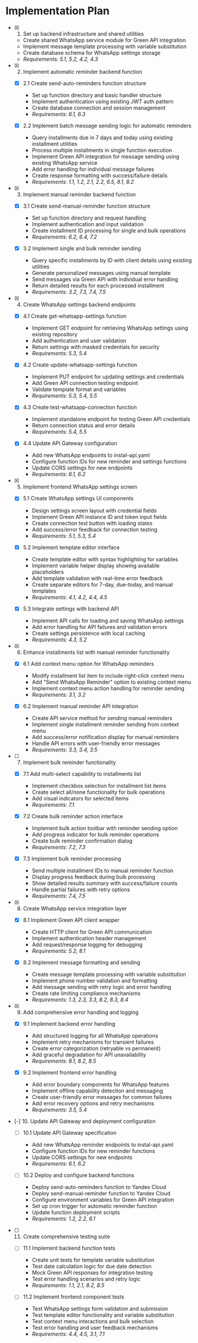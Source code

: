 # Implementation Plan

- [x] 1. Set up backend infrastructure and shared utilities
  - Create shared WhatsApp service module for Green API integration
  - Implement message template processing with variable substitution
  - Create database schema for WhatsApp settings storage
  - _Requirements: 5.1, 5.2, 4.2, 4.3_

- [x] 2. Implement automatic reminder backend function
  - [x] 2.1 Create send-auto-reminders function structure
    - Set up function directory and basic handler structure
    - Implement authentication using existing JWT auth pattern
    - Create database connection and session management
    - _Requirements: 6.1, 6.3_

  - [x] 2.2 Implement batch message sending logic for automatic reminders
    - Query installments due in 7 days and today using existing installment utilities
    - Process multiple installments in single function execution
    - Implement Green API integration for message sending using existing WhatsApp service
    - Add error handling for individual message failures
    - Create response formatting with success/failure details
    - _Requirements: 1.1, 1.2, 2.1, 2.2, 6.5, 8.1, 8.2_

- [x] 3. Implement manual reminder backend function
  - [x] 3.1 Create send-manual-reminder function structure
    - Set up function directory and request handling
    - Implement authentication and input validation
    - Create installment ID processing for single and bulk operations
    - _Requirements: 6.2, 6.4, 7.2_

  - [x] 3.2 Implement single and bulk reminder sending
    - Query specific installments by ID with client details using existing utilities
    - Generate personalized messages using manual template
    - Send messages via Green API with individual error handling
    - Return detailed results for each processed installment
    - _Requirements: 3.2, 7.3, 7.4, 7.5_

- [x] 4. Create WhatsApp settings backend endpoints
  - [x] 4.1 Create get-whatsapp-settings function
    - Implement GET endpoint for retrieving WhatsApp settings using existing repository
    - Add authentication and user validation
    - Return settings with masked credentials for security
    - _Requirements: 5.3, 5.4_

  - [x] 4.2 Create update-whatsapp-settings function
    - Implement PUT endpoint for updating settings and credentials
    - Add Green API connection testing endpoint
    - Validate template format and variables
    - _Requirements: 5.3, 5.4, 5.5_

  - [x] 4.3 Create test-whatsapp-connection function
    - Implement standalone endpoint for testing Green API credentials
    - Return connection status and error details
    - _Requirements: 5.4, 5.5_

  - [x] 4.4 Update API Gateway configuration
    - Add new WhatsApp endpoints to instal-api.yaml
    - Configure function IDs for new reminder and settings functions
    - Update CORS settings for new endpoints
    - _Requirements: 6.1, 6.2_

- [x] 5. Implement frontend WhatsApp settings screen
  - [x] 5.1 Create WhatsApp settings UI components
    - Design settings screen layout with credential fields
    - Implement Green API instance ID and token input fields
    - Create connection test button with loading states
    - Add success/error feedback for connection testing
    - _Requirements: 5.1, 5.3, 5.4_

  - [x] 5.2 Implement template editor interface
    - Create template editor with syntax highlighting for variables
    - Implement variable helper display showing available placeholders
    - Add template validation with real-time error feedback
    - Create separate editors for 7-day, due-today, and manual templates
    - _Requirements: 4.1, 4.2, 4.4, 4.5_

  - [x] 5.3 Integrate settings with backend API
    - Implement API calls for loading and saving WhatsApp settings
    - Add error handling for API failures and validation errors
    - Create settings persistence with local caching
    - _Requirements: 4.3, 5.2_

- [x] 6. Enhance installments list with manual reminder functionality
  - [x] 6.1 Add context menu option for WhatsApp reminders
    - Modify installment list item to include right-click context menu
    - Add "Send WhatsApp Reminder" option to existing context menu
    - Implement context menu action handling for reminder sending
    - _Requirements: 3.1, 3.2_

  - [x] 6.2 Implement manual reminder API integration
    - Create API service method for sending manual reminders
    - Implement single installment reminder sending from context menu
    - Add success/error notification display for manual reminders
    - Handle API errors with user-friendly error messages
    - _Requirements: 3.3, 3.4, 3.5_

- [ ] 7. Implement bulk reminder functionality
  - [x] 7.1 Add multi-select capability to installments list
    - Implement checkbox selection for installment list items
    - Create select all/none functionality for bulk operations
    - Add visual indicators for selected items
    - _Requirements: 7.1_

  - [x] 7.2 Create bulk reminder action interface
    - Implement bulk action toolbar with reminder sending option
    - Add progress indicator for bulk reminder operations
    - Create bulk reminder confirmation dialog
    - _Requirements: 7.2, 7.3_

  - [x] 7.3 Implement bulk reminder processing
    - Send multiple installment IDs to manual reminder function
    - Display progress feedback during bulk processing
    - Show detailed results summary with success/failure counts
    - Handle partial failures with retry options
    - _Requirements: 7.4, 7.5_

- [x] 8. Create WhatsApp service integration layer
  - [x] 8.1 Implement Green API client wrapper
    - Create HTTP client for Green API communication
    - Implement authentication header management
    - Add request/response logging for debugging
    - _Requirements: 5.2, 8.1_

  - [x] 8.2 Implement message formatting and sending
    - Create message template processing with variable substitution
    - Implement phone number validation and formatting
    - Add message sending with retry logic and error handling
    - Create rate limiting compliance mechanisms
    - _Requirements: 1.3, 2.3, 3.3, 8.2, 8.3, 8.4_

- [x] 9. Add comprehensive error handling and logging
  - [x] 9.1 Implement backend error handling
    - Add structured logging for all WhatsApp operations
    - Implement retry mechanisms for transient failures
    - Create error categorization (retryable vs permanent)
    - Add graceful degradation for API unavailability
    - _Requirements: 8.1, 8.2, 8.5_

  - [x] 9.2 Implement frontend error handling
    - Add error boundary components for WhatsApp features
    - Implement offline capability detection and messaging
    - Create user-friendly error messages for common failures
    - Add error recovery options and retry mechanisms
    - _Requirements: 3.5, 5.4_

- [-] 10. Update API Gateway and deployment configuration
  - [ ] 10.1 Update API Gateway specification
    - Add new WhatsApp reminder endpoints to instal-api.yaml
    - Configure function IDs for new reminder functions
    - Update CORS settings for new endpoints
    - _Requirements: 6.1, 6.2_

  - [ ] 10.2 Deploy and configure backend functions
    - Deploy send-auto-reminders function to Yandex Cloud
    - Deploy send-manual-reminder function to Yandex Cloud
    - Configure environment variables for Green API integration
    - Set up cron trigger for automatic reminder function
    - Update function deployment scripts
    - _Requirements: 1.2, 2.2, 6.1_

- [ ] 11. Create comprehensive testing suite
  - [ ] 11.1 Implement backend function tests
    - Create unit tests for template variable substitution
    - Test date calculation logic for due date detection
    - Mock Green API responses for integration testing
    - Test error handling scenarios and retry logic
    - _Requirements: 1.1, 2.1, 8.2, 8.5_

  - [ ] 11.2 Implement frontend component tests
    - Test WhatsApp settings form validation and submission
    - Test template editor functionality and variable substitution
    - Test context menu interactions and bulk selection
    - Test error handling and user feedback mechanisms
    - _Requirements: 4.4, 4.5, 3.1, 7.1_